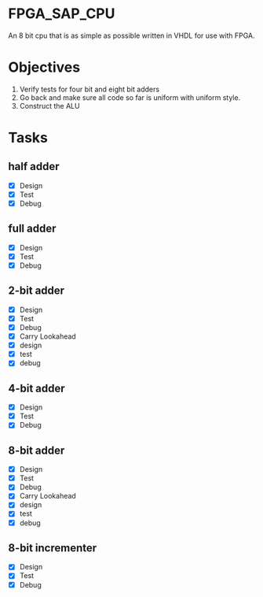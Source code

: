 # FPGA_SAP_CPU
 An 8 bit cpu that is as simple as possible written in VHDL for use with FPGA.
 
# Objectives
 1) Verify tests for four bit and eight bit adders
 2) Go back and make sure all code so far is uniform with uniform style.
 3) Construct the ALU

# Tasks
## half adder
- [X] Design
- [X] Test
- [X] Debug

## full adder
- [X] Design
- [X] Test
- [X] Debug

## 2-bit adder
- [X] Design
- [X] Test
- [X] Debug
- [X] Carry Lookahead
- [X] design
- [X] test
- [X] debug

## 4-bit adder
- [X] Design
- [X] Test
- [X] Debug

## 8-bit adder
- [X] Design
- [X] Test
- [X] Debug
- [X] Carry Lookahead
- [X] design
- [X] test
- [X] debug

## 8-bit incrementer
- [X] Design
- [X] Test
- [X] Debug
